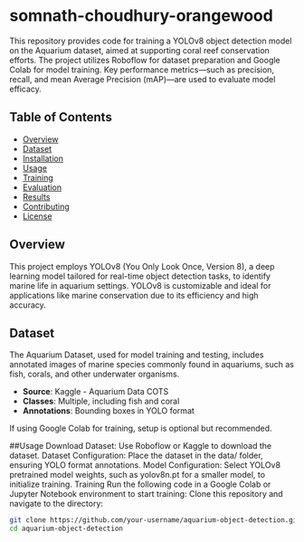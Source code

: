 # somnath-choudhury-orangewood

This repository provides code for training a YOLOv8 object detection model on the Aquarium dataset, aimed at supporting coral reef conservation efforts. The project utilizes Roboflow for dataset preparation and Google Colab for model training. Key performance metrics—such as precision, recall, and mean Average Precision (mAP)—are used to evaluate model efficacy.

## Table of Contents
- [Overview](#overview)
- [Dataset](#dataset)
- [Installation](#installation)
- [Usage](#usage)
- [Training](#training)
- [Evaluation](#evaluation)
- [Results](#results)
- [Contributing](#contributing)
- [License](#license)

## Overview

This project employs YOLOv8 (You Only Look Once, Version 8), a deep learning model tailored for real-time object detection tasks, to identify marine life in aquarium settings. YOLOv8 is customizable and ideal for applications like marine conservation due to its efficiency and high accuracy.

## Dataset

The Aquarium Dataset, used for model training and testing, includes annotated images of marine species commonly found in aquariums, such as fish, corals, and other underwater organisms.

- **Source**: Kaggle - Aquarium Data COTS
- **Classes**: Multiple, including fish and coral
- **Annotations**: Bounding boxes in YOLO format

If using Google Colab for training, setup is optional but recommended.

##Usage
Download Dataset: Use Roboflow or Kaggle to download the dataset.
Dataset Configuration: Place the dataset in the data/ folder, ensuring YOLO format annotations.
Model Configuration: Select YOLOv8 pretrained model weights, such as yolov8n.pt for a smaller model, to initialize training.
Training
Run the following code in a Google Colab or Jupyter Notebook environment to start training:
Clone this repository and navigate to the directory:

```bash
git clone https://github.com/your-username/aquarium-object-detection.git
cd aquarium-object-detection
